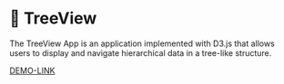 # 🌳 TreeView

The TreeView App is an application implemented with D3.js that allows users to display and navigate hierarchical data in a tree-like structure.

[DEMO-LINK](https://denysdev1.github.io/d3-treeview/)
